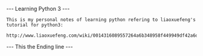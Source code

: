 
--- Learning Python 3 ---


	This is my personal notes of learning python refering to liaoxuefeng's tutorial for python3:

	http://www.liaoxuefeng.com/wiki/0014316089557264a6b348958f449949df42a6d3a2e542c000
	

--- This the Ending line ---
